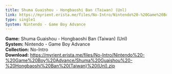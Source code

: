 ```yaml
---
title: Shuma Guaishou - Hongbaoshi Ban (Taiwan) (Unl)
link: https://myrient.erista.me/files/No-Intro/Nintendo%20-%20Game%20Boy%20Advance/Shuma%20Guaishou%20-%20Hongbaoshi%20Ban%20(Taiwan)%20(Unl).zip
type: single1
System: Nintendo - Game Boy Advance
---
```

<b>Game:</b> Shuma Guaishou - Hongbaoshi Ban (Taiwan) (Unl)<br>
<b>System:</b> Nintendo - Game Boy Advance<br>
<b>Collection:</b> No-Intro<br>
<b>Download:</b> https://myrient.erista.me/files/No-Intro/Nintendo%20-%20Game%20Boy%20Advance/Shuma%20Guaishou%20-%20Hongbaoshi%20Ban%20(Taiwan)%20(Unl).zip